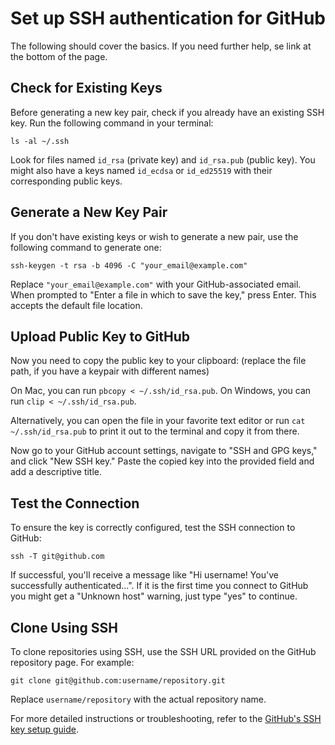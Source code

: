 # Set up SSH authentication for GitHub

The following should cover the basics. If you need further help, se link at the bottom of the page.

## Check for Existing Keys

   Before generating a new key pair, check if you already have an existing SSH key. Run the following command in your terminal:

`ls -al ~/.ssh`

Look for files named `id_rsa` (private key) and `id_rsa.pub` (public key). You might also have a keys named `id_ecdsa` or `id_ed25519` with their corresponding public keys. 

## Generate a New Key Pair

If you don't have existing keys or wish to generate a new pair, use the following command to generate one:

`ssh-keygen -t rsa -b 4096 -C "your_email@example.com"` 

Replace `"your_email@example.com"` with your GitHub-associated email. When prompted to "Enter a file in which to save the key," press Enter. This accepts the default file location.

## Upload Public Key to GitHub

Now you need to copy the public key to your clipboard: (replace the file path, if you have a keypair with different names)

On Mac, you can run `pbcopy < ~/.ssh/id_rsa.pub`.
On Windows, you can run `clip < ~/.ssh/id_rsa.pub`.

Alternatively, you can open the file in your favorite text editor or run `cat ~/.ssh/id_rsa.pub` to print it out to the terminal and copy it from there.

Now go to your GitHub account settings, navigate to "SSH and GPG keys," and click "New SSH key." Paste the copied key into the provided field and add a descriptive title.

## Test the Connection

To ensure the key is correctly configured, test the SSH connection to GitHub:

`ssh -T git@github.com`

If successful, you'll receive a message like "Hi username! You've successfully authenticated...". If it is the first time you connect to GitHub you might get a "Unknown host" warning, just type "yes" to continue.

## Clone Using SSH

To clone repositories using SSH, use the SSH URL provided on the GitHub repository page. For example:

`git clone git@github.com:username/repository.git`

Replace `username/repository` with the actual repository name.

For more detailed instructions or troubleshooting, refer to the [GitHub's SSH key setup guide](https://docs.github.com/en/authentication/connecting-to-github-with-ssh).
